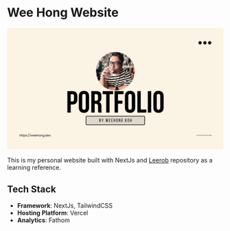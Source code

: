 # Wee Hong Website

<img src="https://raw.githubusercontent.com/weehongayden/weehong.dev/main/public/static/images/banner.jpg" alt="Portfolio">

This is my personal website built with NextJs and [Leerob](https://github.com/leerob/leerob.io/) repository as a learning reference.

## Tech Stack

- **Framework**: NextJs, TailwindCSS
- **Hosting Platform**: Vercel
- **Analytics**: Fathom
